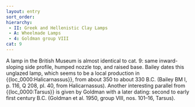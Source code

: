 ```yaml
---
layout: entry
sort_order:
hierarchy:
 - II: Greek and Hellenistic Clay Lamps
 - A: Wheelmade Lamps
 - 4: Goldman group VIII
cat: 9
---
```


A lamp in the British Museum is almost identical to cat. 9: same inward-sloping side profile, humped nozzle top, and raised base. Bailey dates this unglazed lamp, which seems to be a local production in {{loc_0000:Halicarnassus}}, from about 350 to about 330 B.C. (Bailey BM I, p. 116, Q 208, pl. 40, from Halicarnassus). Another interesting parallel from {{loc_0000:Tarsus}} is given by Goldman with a later dating: second to early first century B.C. (Goldman et al. 1950, group VIII, nos. 101–16, Tarsus).
